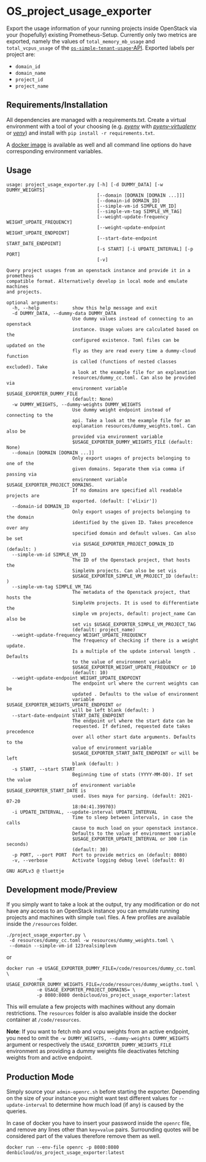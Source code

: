 # OS_project_usage_exporter

Export the usage information of your running projects inside OpenStack via your
(hopefully) existing Prometheus-Setup. Currently only two metrics are exported, namely
the values of `total_memory_mb_usage` and `total_vcpus_usage` of the
[`os-simple-tenant-usage`-API](https://developer.openstack.org/api-ref/compute/?expanded=list-tenant-usage-statistics-for-all-tenants-detail#usage-reports-os-simple-tenant-usage).
Exported labels per project are:

- `domain_id`
- `domain_name`
- `project_id`
- `project_name`

## Requirements/Installation
All dependencies are managed with a requirements.txt. Create a virtual environment with a tool of your choosing 
(e.g. [*pyenv*](https://github.com/pyenv/pyenv) with [*pyenv-virtualenv*](https://github.com/pyenv/pyenv-virtualenv) or [*venv*](https://docs.python.org/3/library/venv.html)) and
install with `pip install -r requirements.txt`.

A [docker image](https://hub.docker.com/r/denbicloud/os_project_usage_exporter/) is
available as well and all command line options do have corresponding environment
variables.

## Usage

```
usage: project_usage_exporter.py [-h] [-d DUMMY_DATA] [-w DUMMY_WEIGHTS]
                                 [--domain [DOMAIN [DOMAIN ...]]]
                                 [--domain-id DOMAIN_ID]
                                 [--simple-vm-id SIMPLE_VM_ID]
                                 [--simple-vm-tag SIMPLE_VM_TAG]
                                 [--weight-update-frequency WEIGHT_UPDATE_FREQUENCY]
                                 [--weight-update-endpoint WEIGHT_UPDATE_ENDPOINT]
                                 [--start-date-endpoint START_DATE_ENDPOINT]
                                 [-s START] [-i UPDATE_INTERVAL] [-p PORT]
                                 [-v]

Query project usages from an openstack instance and provide it in a prometheus
compatible format. Alternatively develop in local mode and emulate machines
and projects.

optional arguments:
  -h, --help            show this help message and exit
  -d DUMMY_DATA, --dummy-data DUMMY_DATA
                        Use dummy values instead of connecting to an openstack
                        instance. Usage values are calculated based on the
                        configured existence. Toml files can be updated on the
                        fly as they are read every time a dummy-cloud function
                        is called (functions of nested classes excluded). Take
                        a look at the example file for an explanation
                        resources/dummy_cc.toml. Can also be provided via
                        environment variable $USAGE_EXPORTER_DUMMY_FILE
                        (default: None)
  -w DUMMY_WEIGHTS, --dummy-weights DUMMY_WEIGHTS
                        Use dummy weight endpoint instead of connecting to the
                        api. Take a look at the example file for an
                        explanation resources/dummy_weights.toml. Can also be
                        provided via environment variable
                        $USAGE_EXPORTER_DUMMY_WEIGHTS_FILE (default: None)
  --domain [DOMAIN [DOMAIN ...]]
                        Only export usages of projects belonging to one of the
                        given domains. Separate them via comma if passing via
                        environment variable $USAGE_EXPORTER_PROJECT_DOMAINS.
                        If no domains are specified all readable projects are
                        exported. (default: ['elixir'])
  --domain-id DOMAIN_ID
                        Only export usages of projects belonging to the domain
                        identified by the given ID. Takes precedence over any
                        specified domain and default values. Can also be set
                        via $USAGE_EXPORTER_PROJECT_DOMAIN_ID (default: )
  --simple-vm-id SIMPLE_VM_ID
                        The ID of the Openstack project, that hosts the
                        SimpleVm projects. Can also be set vis
                        $USAGE_EXPORTER_SIMPLE_VM_PROJECT_ID (default: )
  --simple-vm-tag SIMPLE_VM_TAG
                        The metadata of the Openstack project, that hosts the
                        SimpleVm projects. It is used to differentiate the
                        simple vm projects, default: project_name Can also be
                        set vis $USAGE_EXPORTER_SIMPLE_VM_PROJECT_TAG
                        (default: project_name)
  --weight-update-frequency WEIGHT_UPDATE_FREQUENCY
                        The frequency of checking if there is a weight update.
                        Is a multiple of the update interval length . Defaults
                        to the value of environment variable
                        $USAGE_EXPORTER_WEIGHT_UPDATE_FREQUENCY or 10
                        (default: 10)
  --weight-update-endpoint WEIGHT_UPDATE_ENDPOINT
                        The endpoint url where the current weights can be
                        updated . Defaults to the value of environment
                        variable $USAGE_EXPORTER_WEIGHTS_UPDATE_ENDPOINT or
                        will be left blank (default: )
  --start-date-endpoint START_DATE_ENDPOINT
                        The endpoint url where the start date can be
                        requested. If defined, requested date takes precedence
                        over all other start date arguments. Defaults to the
                        value of environment variable
                        $USAGE_EXPORTER_START_DATE_ENDPOINT or will be left
                        blank (default: )
  -s START, --start START
                        Beginning time of stats (YYYY-MM-DD). If set the value
                        of environment variable $USAGE_EXPORTER_START_DATE is
                        used. Uses maya for parsing. (default: 2021-07-20
                        18:04:41.399703)
  -i UPDATE_INTERVAL, --update-interval UPDATE_INTERVAL
                        Time to sleep between intervals, in case the calls
                        cause to much load on your openstack instance.
                        Defaults to the value of environment variable
                        $USAGE_EXPORTER_UPDATE_INTERVAL or 300 (in seconds)
                        (default: 30)
  -p PORT, --port PORT  Port to provide metrics on (default: 8080)
  -v, --verbose         Activate logging debug level (default: 0)

GNU AGPLv3 @ tluettje
```

## Development mode/Preview

If you simply want to take a look at the output, try any modification or do not have any
access to an OpenStack instance you can emulate running projects and machines with
simple `toml` files. A few profiles are available inside the `/resources` folder.

```shell
./project_usage_exporter.py \
 -d resources/dummy_cc.toml -w resources/dummy_weights.toml \
 --domain --simple-vm-id 123realsimplevm
```
or
```
docker run -e USAGE_EXPORTER_DUMMY_FILE=/code/resources/dummy_cc.toml \
           -e USAGE_EXPORTER_DUMMY_WEIGHTS_FILE=/code/resources/dummy_weigths.toml \
           -e USAGE_EXPORTER_PROJECT_DOMAINS= \
           -p 8080:8080 denbicloud/os_project_usage_exporter:latest
```
This will emulate a few projects with machines without any domain restrictions. The
`resources` folder is also available inside the docker container at `/code/resources`.

**Note**: If you want to fetch mb and vcpu weights from an active endpoint, you need to omit the 
`-w DUMMY_WEIGHTS, --dummy-weights DUMMY_WEIGHTS` argument or respectively the `USAGE_EXPORTER_DUMMY_WEIGHTS_FILE`
environment as providing a dummy weights file deactivates fetching weights from and active endpoint.
## Production Mode

Simply source your `admin-openrc.sh` before starting the exporter. Depending on the size
of your instance you might want test different values for `--update-interval` to
determine how much load (if any) is caused by the queries.

In case of docker you have to insert your password inside the `openrc` file, and remove
any lines other than `key=value` pairs. Surrounding quotes will be considered part of
the values therefore remove them as well.

```
docker run --env-file openrc -p 8080:8080 denbicloud/os_project_usage_exporter:latest
```
